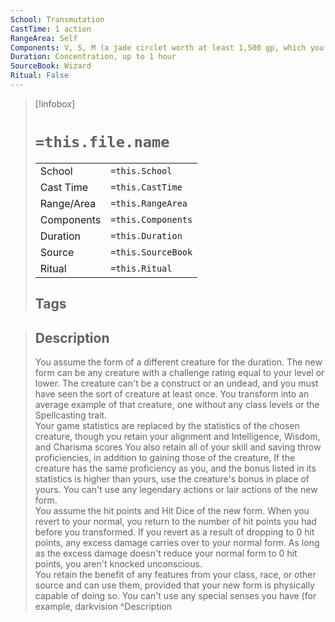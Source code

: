 ```yaml
---
School: Transmutation
CastTime: 1 action
RangeArea: Self
Components: V, S, M (a jade circlet worth at least 1,500 gp, which you must place on your head before you cast the spell)
Duration: Concentration, up to 1 hour
SourceBook: Wizard
Ritual: False
---
```

> [!infobox]
>
> # `=this.file.name`
> |            |                    |
> | ---------- | ------------------ |
> | School     | `=this.School`     |
> | Cast Time  | `=this.CastTime`   |
> | Range/Area | `=this.RangeArea`  |
> | Components | `=this.Components` |
> | Duration   | `=this.Duration`   |
> | Source     | `=this.SourceBook` |
> | Ritual     | `=this.Ritual`     |
>## Tags
>

> ## Description
> You assume the form of a different creature for the duration. The new form can be any creature with a challenge rating equal to your level or lower. The creature can't be a construct or an undead, and you must have seen the sort of creature at least once. You transform into an average example of that creature, one without any class levels or the Spellcasting trait.<br> Your game statistics are replaced by the statistics of the chosen creature, though you retain your alignment and Intelligence, Wisdom, and Charisma scores You also retain all of your skill and saving throw proficiencies, in addition to gaining those of the creature, If the creature has the same proficiency as you, and the bonus listed in its statistics is higher than yours, use the creature's bonus in place of yours. You can't use any legendary actions or lair actions of the new form.<br> You assume the hit points and Hit Dice of the new form. When you revert to your normal, you return to the number of hit points you had before you transformed. If you revert as a result of dropping to 0 hit points, any excess damage carries over to your normal form. As long as the excess damage doesn't reduce your normal form to 0 hit points, you aren't knocked unconscious.<br> You retain the benefit of any features from your class, race, or other source and can use them, provided that your new form is physically capable of doing so. You can't use any special senses you have (for example, darkvision
> ^Description